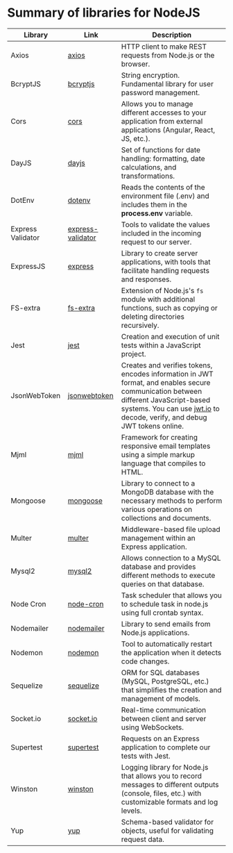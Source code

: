 # Summary of libraries for NodeJS

<table>
  <thead>
    <tr>
      <th>Library</th>
      <th>Link</th>
      <th>Description</th>
    </tr>
  </thead>
  <tbody>
    <tr>
      <td>Axios</td>
      <td><a href="https://www.npmjs.com/package/axios">axios</a></td>
      <td>HTTP client to make REST requests from Node.js or the browser.</td>
    </tr>
    <tr>
      <td>BcryptJS</td>
      <td><a href="https://www.npmjs.com/package/bcryptjs">bcryptjs</a></td>
      <td>String encryption. Fundamental library for user password management.</td>
    </tr>
    <tr>
      <td>Cors</td>
      <td><a href="https://www.npmjs.com/package/cors">cors</a></td>
      <td>Allows you to manage different accesses to your application from external applications (Angular, React, JS, etc.).</td>
    </tr>
    <tr>
      <td>DayJS</td>
      <td><a href="https://www.npmjs.com/package/dayjs">dayjs</a></td>
      <td>Set of functions for date handling: formatting, date calculations, and transformations.</td>
    </tr>
    <tr>
      <td>DotEnv</td>
      <td><a href="https://www.npmjs.com/package/dotenv">dotenv</a></td>
      <td>Reads the contents of the environment file (.env) and includes them in the <b>process.env</b> variable.</td>
    </tr>
    <tr>
      <td>Express Validator</td>
      <td><a href="https://www.npmjs.com/package/express-validator">express-validator</a></td>
      <td>Tools to validate the values included in the incoming request to our server.</td>
    </tr>
    <tr>
      <td>ExpressJS</td>
      <td><a href="https://www.npmjs.com/package/express">express</a></td>
      <td>Library to create server applications, with tools that facilitate handling requests and responses.</td>
    </tr>
    <tr>
      <td>FS-extra</td>
      <td><a href="https://www.npmjs.com/package/fs-extra">fs-extra</a></td>
      <td>Extension of Node.js's <code>fs</code> module with additional functions, such as copying or deleting directories recursively.</td>
    </tr>
    <tr>
      <td>Jest</td>
      <td><a href="https://www.npmjs.com/package/jest">jest</a></td>
      <td>Creation and execution of unit tests within a JavaScript project.</td>
    </tr>
    <tr>
      <td>JsonWebToken</td>
      <td><a href="https://www.npmjs.com/package/jsonwebtoken">jsonwebtoken</a></td>
      <td>Creates and verifies tokens, encodes information in JWT format, and enables secure communication between different JavaScript-based systems. You can use <a href="https://jwt.io/">jwt.io</a> to decode, verify, and debug JWT tokens online.</td>
    </tr>
    <tr>
      <td>Mjml</td>
      <td><a href="https://www.npmjs.com/package/mjml">mjml</a></td>
      <td>Framework for creating responsive email templates using a simple markup language that compiles to HTML.</td>
    </tr>
    <tr>
      <td>Mongoose</td>
      <td><a href="https://www.npmjs.com/package/mongoose">mongoose</a></td>
      <td>Library to connect to a MongoDB database with the necessary methods to perform various operations on collections and documents.</td>
    </tr>
    <tr>
      <td>Multer</td>
      <td><a href="https://www.npmjs.com/package/multer">multer</a></td>
      <td>Middleware-based file upload management within an Express application.</td>
    </tr>
    <tr>
      <td>Mysql2</td>
      <td><a href="https://www.npmjs.com/package/mysql2">mysql2</a></td>
      <td>Allows connection to a MySQL database and provides different methods to execute queries on that database.</td>
    </tr>
    <tr>
      <td>Node Cron</td>
      <td><a href="https://www.npmjs.com/package/node-cron">node-cron</a></td>
      <td>Task scheduler that allows you to schedule task in node.js using full crontab syntax.</td>
    </tr>
    <tr>
      <td>Nodemailer</td>
      <td><a href="https://www.npmjs.com/package/nodemailer">nodemailer</a></td>
      <td>Library to send emails from Node.js applications.</td>
    </tr>
    <tr>
      <td>Nodemon</td>
      <td><a href="https://www.npmjs.com/package/nodemon">nodemon</a></td>
      <td>Tool to automatically restart the application when it detects code changes.</td>
    </tr>
    <tr>
      <td>Sequelize</td>
      <td><a href="https://www.npmjs.com/package/sequelize">sequelize</a></td>
      <td>ORM for SQL databases (MySQL, PostgreSQL, etc.) that simplifies the creation and management of models.</td>
    </tr>
    <tr>
      <td>Socket.io</td>
      <td><a href="https://www.npmjs.com/package/socket.io">socket.io</a></td>
      <td>Real-time communication between client and server using WebSockets.</td>
    </tr>
    <tr>
      <td>Supertest</td>
      <td><a href="https://www.npmjs.com/package/supertest">supertest</a></td>
      <td>Requests on an Express application to complete our tests with Jest.</td>
    </tr>
    <tr>
      <td>Winston</td>
      <td><a href="https://www.npmjs.com/package/winston">winston</a></td>
      <td>Logging library for Node.js that allows you to record messages to different outputs (console, files, etc.) with customizable formats and log levels.</td>
    </tr>
    <tr>
      <td>Yup</td>
      <td><a href="https://www.npmjs.com/package/yup">yup</a></td>
      <td>Schema-based validator for objects, useful for validating request data.</td>
    </tr>
  </tbody>
</table>
